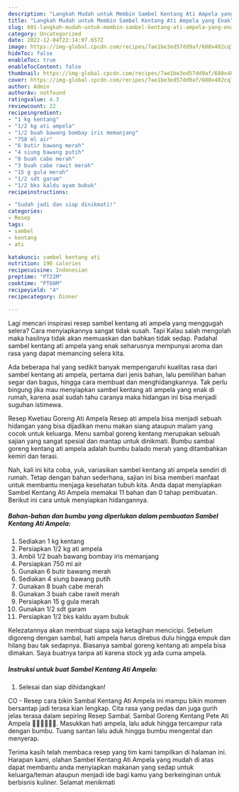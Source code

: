 ```yaml
---
description: "Langkah Mudah untuk Membin Sambel Kentang Ati Ampela yang Enak"
title: "Langkah Mudah untuk Membin Sambel Kentang Ati Ampela yang Enak"
slug: 601-langkah-mudah-untuk-membin-sambel-kentang-ati-ampela-yang-enak
category: Uncategorized
date: 2022-12-04T22:14:07.657Z
image: https://img-global.cpcdn.com/recipes/7ae1be3ed57dd9af/680x482cq70/sambel-kentang-ati-ampela-foto-resep-utama.jpg
hideToc: false
enableToc: true
enableTocContent: false
thumbnail: https://img-global.cpcdn.com/recipes/7ae1be3ed57dd9af/680x482cq70/sambel-kentang-ati-ampela-foto-resep-utama.jpg
cover: https://img-global.cpcdn.com/recipes/7ae1be3ed57dd9af/680x482cq70/sambel-kentang-ati-ampela-foto-resep-utama.jpg
author: Admin
authorAv: notfound
ratingvalue: 4.3
reviewcount: 22
recipeingredient:
- "1 kg kentang"
- "1/2 kg ati ampela"
- "1/2 buah bawang bombay iris memanjang"
- "750 ml air"
- "6 butir bawang merah"
- "4 siung bawang putih"
- "8 buah cabe merah"
- "3 buah cabe rawit merah"
- "15 g gula merah"
- "1/2 sdt garam"
- "1/2 bks kaldu ayam bubuk"
recipeinstructions:

- "Sudah jadi dan siap dinikmati!"
categories:
- Resep
tags:
- sambel
- kentang
- ati

katakunci: sambel kentang ati 
nutrition: 190 calories
recipecuisine: Indonesian
preptime: "PT22M"
cooktime: "PT60M"
recipeyield: "4"
recipecategory: Dinner

---
```



Lagi mencari inspirasi resep sambel kentang ati ampela yang menggugah selera? Cara menyiapkannya sangat tidak susah. Tapi Kalau salah mengolah maka hasilnya tidak akan memuaskan dan bahkan tidak sedap. Padahal sambel kentang ati ampela yang enak seharusnya mempunyai aroma dan rasa yang dapat memancing selera kita.


Ada beberapa hal yang sedikit banyak mempengaruhi kualitas rasa dari sambel kentang ati ampela, pertama dari jenis bahan, lalu pemilihan bahan segar dan bagus, hingga cara membuat dan menghidangkannya. Tak perlu bingung jika mau menyiapkan sambel kentang ati ampela yang enak di rumah, karena asal sudah tahu caranya maka hidangan ini bisa menjadi suguhan istimewa.

Resep Kwetiau Goreng Ati Ampela Resep ati ampela bisa menjadi sebuah hidangan yang bisa dijadikan menu makan siang ataupun malam yang cocok untuk keluarga. Menu sambal goreng kentang merupakan sebuah sajian yang sangat spesial dan mantap untuk dinikmati. Bumbu sambal goreng kentang ati ampela adalah bumbu balado merah yang ditambahkan kemiri dan terasi.


Nah, kali ini kita coba, yuk, variasikan sambel kentang ati ampela sendiri di rumah. Tetap dengan bahan sederhana, sajian ini bisa memberi manfaat untuk membantu menjaga kesehatan tubuh kita. Anda dapat menyiapkan Sambel Kentang Ati Ampela memakai 11 bahan dan 0 tahap pembuatan. Berikut ini cara untuk menyiapkan hidangannya.

<!--inarticleads1-->

##### Bahan-bahan dan bumbu yang diperlukan dalam pembuatan Sambel Kentang Ati Ampela:

1. Sediakan 1 kg kentang
1. Persiapkan 1/2 kg ati ampela
1. Ambil 1/2 buah bawang bombay iris memanjang
1. Persiapkan 750 ml air
1. Gunakan 6 butir bawang merah
1. Sediakan 4 siung bawang putih
1. Gunakan 8 buah cabe merah
1. Gunakan 3 buah cabe rawit merah
1. Persiapkan 15 g gula merah
1. Gunakan 1/2 sdt garam
1. Persiapkan 1/2 bks kaldu ayam bubuk


Kelezatannya akan membuat siapa saja ketagihan mencicipi. Sebelum digoreng dengan sambal, hati ampela harus direbus dulu hingga empuk dan hilang bau tak sedapnya. Biasanya sambal goreng kentang ati ampela bisa dimakan. Saya buatnya tanpa ati karena stock yg ada cuma ampela. 

<!--inarticleads2-->

##### Instruksi untuk buat Sambel Kentang Ati Ampela:


1. Selesai dan siap dihidangkan!

CO - Resep cara bikin Sambal Kentang Ati Ampela ini mampu bikin momen bersantap jadi terasa kian lengkap. Cita rasa yang pedas dan juga gurih jelas terasa dalam sepiring Resep Sambal. Sambal Goreng Kentang Pete Ati Ampela 👍🏼👍🏼👍🏼. Masukkan hati ampela, lalu aduk hingga tercampur rata dengan bumbu. Tuang santan lalu aduk hingga bumbu mengental dan menyerap. 

Terima kasih telah membaca resep yang tim kami tampilkan di halaman ini. Harapan kami, olahan Sambel Kentang Ati Ampela yang mudah di atas dapat membantu anda menyiapkan makanan yang sedap untuk keluarga/teman ataupun menjadi ide bagi kamu yang berkeinginan untuk berbisnis kuliner. Selamat menikmati
